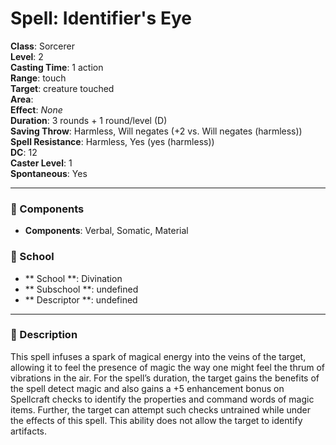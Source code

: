 
# Spell: Identifier's Eye
**Class**: Sorcerer  
**Level**: 2  
**Casting Time**: 1 action  
**Range**: touch  
**Target**: creature touched  
**Area**:   
**Effect**: _None_  
**Duration**: 3 rounds + 1 round/level (D)  
**Saving Throw**: Harmless, Will negates (+2 vs. Will negates (harmless))  
**Spell Resistance**: Harmless, Yes (yes (harmless))  
**DC**: 12  
**Caster Level**: 1  
**Spontaneous**: Yes

---

### 🔮 Components
- **Components**: Verbal, Somatic, Material

### 🏫 School
- ** School **: Divination
- ** Subschool **: undefined
- ** Descriptor **: undefined
---

### 📜 Description
This spell infuses a spark of magical energy into the veins of the target, allowing it to feel the presence of magic the way one might feel the thrum of vibrations in the air. For the spell’s duration, the target gains the benefits of the spell detect magic and also gains a +5 enhancement bonus on Spellcraft checks to identify the properties and command words of magic items. Further, the target can attempt such checks untrained while under the effects of this spell. This ability does not allow the target to identify artifacts.

